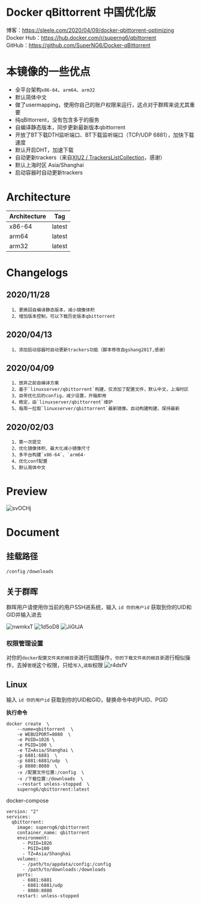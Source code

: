 # Docker qBittorrent 中国优化版
博客：https://sleele.com/2020/04/09/docker-qbittorrent-optimizing  
Docker Hub：https://hub.docker.com/r/superng6/qbittorrent  
GitHub：https://github.com/SuperNG6/Docker-qBittorrent  


# 本镜像的一些优点
- 全平台架构`x86-64`、`arm64`、`arm32`
- 默认简体中文
- 做了usermapping，使用你自己的账户权限来运行，这点对于群辉来说尤其重要
- 纯qBittorrent，没有包含多于的服务
- 自编译静态版本，同步更新最新版本qbittorrent
- 开放了BT下载DTH监听端口、BT下载监听端口（TCP/UDP 6881），加快下载速度
- 默认开启DHT，加速下载
- 自动更新trackers（来自[XIU2 / TrackersListCollection](https://github.com/XIU2/TrackersListCollection)，感谢）
- 默认上海时区 Asia/Shanghai
- 启动容器时自动更新trackers

# Architecture

| Architecture | Tag            |
| ------------ | -------------- |
| x86-64       | latest   |
| arm64        | latest |
| arm32        | latest |



# Changelogs
## 2020/11/28

      1、更换回自编译静态版本，减小镜像体积
      2、增加版本控制，可以下载历史版本qbittorrent

## 2020/04/13

      1、添加启动容器时自动更新trackers功能（脚本修改自gshang2017,感谢）

## 2020/04/09

      1、放弃之前自编译方案
      2、基于`linuxserver/qbittorrent`构建，仅添加了配置文件，默认中文，上海时区
      3、自带优化后的config，减少设置，开箱即用
      4、稳定，由`linuxserver/qbittorrent`维护
      5、每周一拉取`linuxserver/qbittorrent`最新镜像。自动构建构建，保持最新
      
## 2020/02/03

      1、第一次提交
      2、优化镜像体积、最大化减小镜像尺寸
      3、多平台构建`x86-64`、`arm64·
      4、优化conf配置
      5、默认简体中文
      
# Preview
![svOCHj](https://cdn.jsdelivr.net/gh/SuperNG6/pic@master/uPic/svOCHj.png)

# Document

## 挂载路径
``/config`` ``/downloads``

## 关于群晖

群晖用户请使用你当前的用户SSH进系统，输入 ``id 你的用户id`` 获取到你的UID和GID并输入进去

![nwmkxT](https://cdn.jsdelivr.net/gh/SuperNG6/pic@master/uPic/nwmkxT.jpg)
![1d5oD8](https://cdn.jsdelivr.net/gh/SuperNG6/pic@master/uPic/1d5oD8.jpg)
![JiGtJA](https://cdn.jsdelivr.net/gh/SuperNG6/pic@master/uPic/JiGtJA.jpg)

### 权限管理设置
对你的``docker配置文件夹的根目录``进行如图操作，``你的下载文件夹的根目录``进行相似操作，去掉``管理``这个权限，只给``写入``,``读取``权限
![r4dsfV](https://cdn.jsdelivr.net/gh/SuperNG6/pic@master/uPic/r4dsfV.jpg)


## Linux

输入 ``id 你的用户id`` 获取到你的UID和GID，替换命令中的PUID、PGID

__执行命令__
````
docker create  \
    --name=qbittorrent  \
    -e WEBUIPORT=8080  \
    -e PUID=1026 \
    -e PGID=100 \
    -e TZ=Asia/Shanghai \
    -p 6881:6881  \
    -p 6881:6881/udp  \
    -p 8080:8080  \
    -v /配置文件位置:/config  \
    -v /下载位置:/downloads  \
    --restart unless-stopped  \
    superng6/qbittorrent:latest
````
docker-compose  
````
version: "2"
services:
  qbittorrent:
    image: superng6/qbittorrent
    container_name: qbittorrent
    environment:
      - PUID=1026
      - PGID=100
      - TZ=Asia/Shanghai
    volumes:
      - /path/to/appdata/config:/config
      - /path/to/downloads:/downloads
    ports:
      - 6881:6881
      - 6881:6881/udp
      - 8080:8080
    restart: unless-stopped
````
